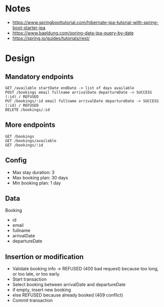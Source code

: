 # Notes

- https://www.springboottutorial.com/hibernate-jpa-tutorial-with-spring-boot-starter-jpa
- https://www.baeldung.com/spring-data-jpa-query-by-date
- https://spring.io/guides/tutorials/rest/

# Design

## Mandatory endpoints
```
GET /available startDate endDate -> list of days available
POST /bookings email fullname arrivalDate departureDate -> SUCCESS (:id) / REFUSED
PUT /bookings/:id email fullname arrivalDate departureDate -> SUCCESS (:id) / REFUSED
DELETE /bookings/:id
```

## More endpoints
```
GET /bookings
GET /bookings/available
GET /bookings/:id
```

## Config
- Max stay duration: 3
- Max booking plan: 30 days
- Min booking plan: 1 day

## Data

Booking
- id
- email
- fullname
- arrivalDate
- departureDate

## Insertion or modification
- Validate booking info -> REFUSED (400 bad request)  because too long, or too late, or too early.
- Start transaction
- Select booking between arrivalDate and departureDate
- if empty, insert new booking
- else REFUSED because already booked (409 conflict)
- Commit transaction
